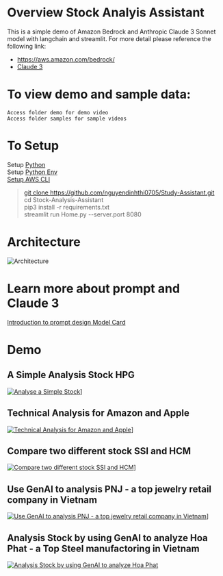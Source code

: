 # Overview Stock Analyis Assistant
This is a simple demo of Amazon Bedrock and Anthropic Claude 3 Sonnet model with langchain and streamlit. For more detail please reference the following link: <br />
- <a href="https://aws.amazon.com/bedrock/" target="_blank">https://aws.amazon.com/bedrock/ </a>
- <a href="https://www.anthropic.com/news/claude-3-family" target="_blank">Claude 3 </a>
# To view demo and sample data:
    Access folder demo for demo video
    Access folder samples for sample videos

# To Setup
Setup <a href='https://docs.python-guide.org/starting/install3/linux/' target='_blank'> Python <a><br />
Setup <a href='https://docs.python-guide.org/dev/virtualenvs/#virtualenvironments-ref' target='_blank'> Python Env<br />
Setup <a href='https://docs.aws.amazon.com/cli/latest/userguide/getting-started-quickstart.html' target='_blank'> AWS CLI<br />
> git clone https://github.com/nguyendinhthi0705/Study-Assistant.git <br />
> cd Stock-Analysis-Assistant <br />
> pip3 install -r requirements.txt <br />
> streamlit run Home.py --server.port 8080 <br />

# Architecture
![Architecture](./Architecture.png)

# Learn more about prompt and Claude 3
<a href="https://docs.anthropic.com/claude/docs/introduction-to-prompt-design" target="_blank">Introduction to prompt design </a>
<a href="https://www-cdn.anthropic.com/de8ba9b01c9ab7cbabf5c33b80b7bbc618857627/Model_Card_Claude_3.pdf">Model Card</a>

# Demo

## A Simple Analysis Stock HPG
[![Analyse a Simple Stock](http://img.youtube.com/vi/7gp-xVYfMdM/0.jpg)](https://www.youtube.com/watch?v=7gp-xVYfMdM)]

## Technical Analysis for Amazon and Apple
[![Technical Analysis for Amazon and Apple](http://img.youtube.com/vi/QfPHOgvoRIQ/0.jpg)](https://youtu.be/QfPHOgvoRIQ)]

## Compare two different stock SSI and HCM
[![Compare two different stock SSI and HCM](http://img.youtube.com/vi/Hpwmiw9YHvw/0.jpg)](https://youtu.be/Hpwmiw9YHvw)]

## Use GenAI to analysis PNJ - a top jewelry retail company in Vietnam
[![Use GenAI to analysis PNJ - a top jewelry retail company in Vietnam](http://img.youtube.com/vi/FfBg_PZPwZY/0.jpg)](https://youtu.be/FfBg_PZPwZY)]

## Analysis Stock by using GenAI to analyze Hoa Phat - a Top Steel manufactoring in Vietnam
[![Analysis Stock by using GenAI to analyze Hoa Phat](http://img.youtube.com/vi/bFfjT4e-o9s/0.jpg)](https://youtu.be/bFfjT4e-o9s)


